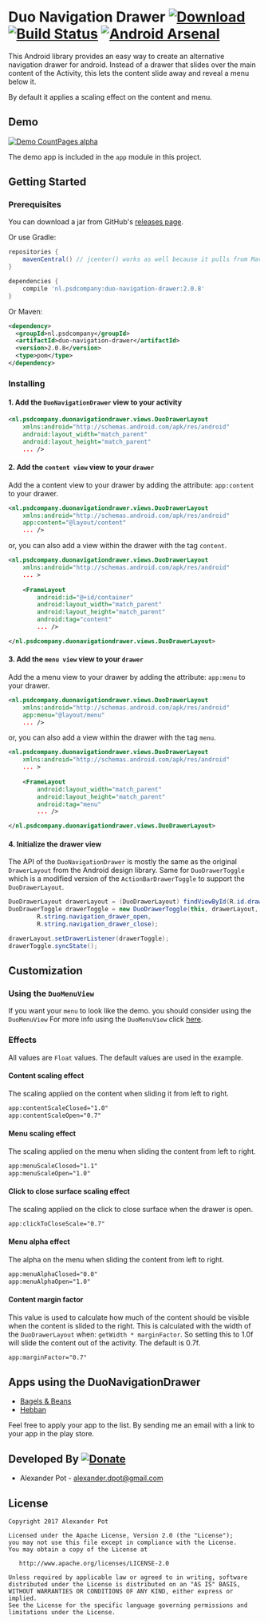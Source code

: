 # Duo Navigation Drawer [ ![Download](https://api.bintray.com/packages/psdcompany/maven/duo-navigation-drawer/images/download.svg) ](https://bintray.com/psdcompany/maven/duo-navigation-drawer/_latestVersion) [![Build Status](https://travis-ci.org/PSD-Company/duo-navigation-drawer.svg?branch=master)](https://travis-ci.org/PSD-Company/duo-navigation-drawer) [![Android Arsenal](https://img.shields.io/badge/Android%20Arsenal-DuoNavigationDrawer-brightgreen.svg?style=flat)](https://android-arsenal.com/details/1/5779)

This Android library provides an easy way to create an alternative navigation
drawer for android. Instead of a drawer that slides over the main content of
the Activity, this lets the content slide away and reveal a menu below it.

By default it applies a scaling effect on the content and menu.

## Demo
[![Demo CountPages alpha](https://j.gifs.com/vgyrrV.gif)][2]

The demo app is included in the `app` module in this project.

## Getting Started

### Prerequisites

You can download a jar from GitHub's [releases page][1].

Or use Gradle:

```gradle
repositories {
    mavenCentral() // jcenter() works as well because it pulls from Maven Central
}

dependencies {
    compile 'nl.psdcompany:duo-navigation-drawer:2.0.8'
}
```

Or Maven:

```xml
<dependency>
  <groupId>nl.psdcompany</groupId>
  <artifactId>duo-navigation-drawer</artifactId>
  <version>2.0.8</version>
  <type>pom</type>
</dependency>
```

### Installing


#### 1. Add the `DuoNavigationDrawer` view to your activity
```xml
<nl.psdcompany.duonavigationdrawer.views.DuoDrawerLayout
    xmlns:android="http://schemas.android.com/apk/res/android"
    android:layout_width="match_parent"
    android:layout_height="match_parent"
    ... />
```

#### 2. Add the `content view` view to your `drawer`
Add the a content view to your drawer by adding the attribute: `app:content` to your drawer.

```xml
<nl.psdcompany.duonavigationdrawer.views.DuoDrawerLayout
    xmlns:android="http://schemas.android.com/apk/res/android"
    app:content="@layout/content"
    ... />
```

or, you can also add a view within the drawer with the tag `content`.

```xml
<nl.psdcompany.duonavigationdrawer.views.DuoDrawerLayout
    xmlns:android="http://schemas.android.com/apk/res/android"
    ... >
    
    <FrameLayout
        android:id="@+id/container"
        android:layout_width="match_parent"
        android:layout_height="match_parent"
        android:tag="content"
        ... />

</nl.psdcompany.duonavigationdrawer.views.DuoDrawerLayout>
```

#### 3. Add the `menu view` view to your `drawer`
Add the a menu view to your drawer by adding the attribute: `app:menu` to your drawer.

```xml
<nl.psdcompany.duonavigationdrawer.views.DuoDrawerLayout
    xmlns:android="http://schemas.android.com/apk/res/android"
    app:menu="@layout/menu"
    ... />
```

or, you can also add a view within the drawer with the tag `menu`.

```xml
<nl.psdcompany.duonavigationdrawer.views.DuoDrawerLayout
    xmlns:android="http://schemas.android.com/apk/res/android"
    ... >
    
    <FrameLayout
        android:layout_width="match_parent"
        android:layout_height="match_parent"
        android:tag="menu"
        ... />

</nl.psdcompany.duonavigationdrawer.views.DuoDrawerLayout>
```

#### 4. Initialize the drawer view

The API of the `DuoNavigationDrawer` is mostly the same as the original `DrawerLayout` from the Android design library. Same for `DuoDrawerToggle` which is a modified version of the `ActionBarDrawerToggle` to support the `DuoDrawerLayout`.

```Java
DuoDrawerLayout drawerLayout = (DuoDrawerLayout) findViewById(R.id.drawer);
DuoDrawerToggle drawerToggle = new DuoDrawerToggle(this, drawerLayout, toolbar,
        R.string.navigation_drawer_open,
        R.string.navigation_drawer_close);

drawerLayout.setDrawerListener(drawerToggle);
drawerToggle.syncState();
```

## Customization

### Using the `DuoMenuView`

If you want your `menu` to look like the demo. you should consider using the `DuoMenuView` For more info using the `DuoMenuView` click [here][3].

### Effects

All values are `Float` values. The default values are used in the example.

#### Content scaling effect
The scaling applied on the content when sliding it from left to right.
```xml
app:contentScaleClosed="1.0"
app:contentScaleOpen="0.7"
```

#### Menu scaling effect
The scaling applied on the menu when sliding the content from left to right.
```xml
app:menuScaleClosed="1.1"
app:menuScaleOpen="1.0"
```

#### Click to close surface scaling effect
The scaling applied on the click to close surface when the drawer is open.
```xml
app:clickToCloseScale="0.7"
```

#### Menu alpha effect
The alpha on the menu when sliding the content from left to right.
```xml
app:menuAlphaClosed="0.0"
app:menuAlphaOpen="1.0"
```

#### Content margin factor
This value is used to calculate how much of the content should be visible when the content is slided to the right. This is calculated with the width of the `DuoDrawerLayout` when: `getWidth * marginFactor`. So setting this to 1.0f will slide the content out of the activity. The default is 0.7f.

```xml
app:marginFactor="0.7"
```
## Apps using the DuoNavigationDrawer

* [Bagels & Beans](https://play.google.com/store/apps/details?id=nl.dtt.bagelsbeans)
* [Hebban](https://play.google.com/store/apps/details?id=nl.dtt.hebban)

Feel free to apply your app to the list. By sending me an email with a link to your app in the play store.

## Developed By [![Donate](https://img.shields.io/badge/Donate-PayPal-green.svg)](http://www.paypal.me/alexanderpot)

* Alexander Pot - <alexander.dpot@gmail.com>


## License

    Copyright 2017 Alexander Pot

    Licensed under the Apache License, Version 2.0 (the "License");
    you may not use this file except in compliance with the License.
    You may obtain a copy of the License at

       http://www.apache.org/licenses/LICENSE-2.0

    Unless required by applicable law or agreed to in writing, software
    distributed under the License is distributed on an "AS IS" BASIS,
    WITHOUT WARRANTIES OR CONDITIONS OF ANY KIND, either express or implied.
    See the License for the specific language governing permissions and
    limitations under the License.

[1]: https://github.com/PSD-Company/duo-navigation-drawer/releases
[2]: https://www.youtube.com/watch?v=Batgo5dDxyw
[3]: https://github.com/PSD-Company/duo-navigation-drawer/blob/master/dev/MENU_VIEW.md
